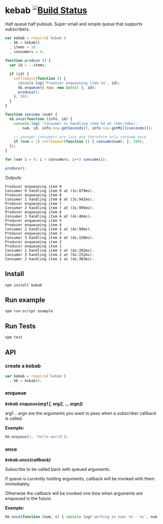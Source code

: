 # kebab [![Build Status](https://secure.travis-ci.org/thlorenz/kebab.png)](http://travis-ci.org/thlorenz/kebab)

Half queue half pubsub. Super small and simple queue that supports subscribers.

```javascript
var kebab = require('kebab')
  , kb = kebab()
  , items = 10 
  , consumers = 4;
                      
function produce () {
  var id = --items;

  if (id) {
    setTimeout(function () {
      console.log('Producer enqueueing item %d', id);
      kb.enqueue({ now: new Date() }, id);
      produce();
    }, 50);
  }
}

function consume (num) {
  kb.once(function (info, id) { 
    console.log( 'Consumer %s handling item %d at (%ds:%dms).'
      , num, id, info.now.getSeconds(), info.now.getMilliseconds()); 
    
    // younger consumers are lazy and therefore only consume once
    if (num > 1) setTimeout(function () { consume(num); }, 180);
  });
}

for (var i = 0; i < consumers; i++) consume(i);

produce();
```

Outputs:

    Producer enqueueing item 9
    Consumer 0 handling item 9 at (3s:879ms).
    Producer enqueueing item 8
    Consumer 1 handling item 8 at (3s:942ms).
    Producer enqueueing item 7
    Consumer 2 handling item 7 at (3s:995ms).
    Producer enqueueing item 6
    Consumer 3 handling item 6 at (4s:48ms).
    Producer enqueueing item 5
    Producer enqueueing item 4
    Consumer 2 handling item 5 at (4s:99ms).
    Producer enqueueing item 3
    Consumer 3 handling item 4 at (4s:150ms).
    Producer enqueueing item 2
    Producer enqueueing item 1
    Consumer 2 handling item 3 at (4s:202ms).
    Consumer 3 handling item 2 at (4s:252ms).
    Consumer 2 handling item 1 at (4s:303ms).

## Install

`npm install kebab`

## Run example

`npm run-script example`

## Run Tests

`npm test`

## API

### create a kebab

```javascript
var kebab = require('kebab')
  , kb = kebab();
```

### enqueue

***kebab.enqueue(arg1 [, arg2, .., argn])***

arg1 .. argn are the arguments you want to pass when a subscriber callback is called.

**Example:**

```javascript
kb.enqueue(1, 'hello world');
```

### once

***kebab.once(callback)***

Subscribe to be called back with queued arguments. 

If queue is currently holding arguments, callback will be invoked with them immediately.

Otherwise the callback will be invoked one time when arguments are enqueued in the future.

**Example:**

```javascript
kb.once(function (num, s) { console.log('working on num: %s - %s', num, s); });
```
